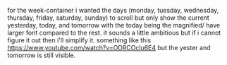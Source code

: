 for the week-container
i wanted the days (monday, tuesday, wednesday, thursday, friday, saturday, sunday) to scroll but only show the current yesterday, today, and tomorrow with the today being the magnified/ have larger font compared to the rest. it sounds a little ambitious but if i cannot figure it out then i'll simplify it. something like this https://www.youtube.com/watch?v=ODRCOclu6E4 but the yester and tomorrow is still visible.
